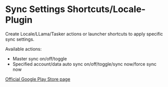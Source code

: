 # Sync Settings Shortcuts/Locale-Plugin

Create Locale/LLama/Tasker actions or launcher shortcuts to apply specific sync settings.

Available actions:
- Master sync on/off/toggle
- Specified account/data auto sync on/off/toggle/sync now/force sync now

[Official Google Play Store page](https://play.google.com/store/apps/details?id=de.spiritcroc.syncsettings)
